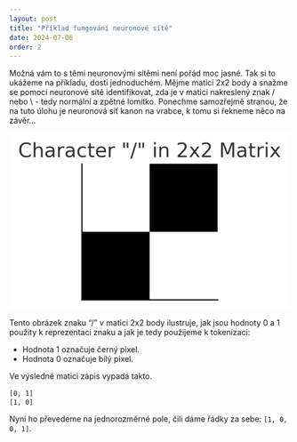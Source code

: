 ```yaml
---
layout: post
title: "Příklad fungování neuronové sítě"
date: 2024-07-06
order: 2
---
```


Možná vám to s těmi neuronovými sítěmi není pořád moc jasné. Tak si to ukážeme na příkladu, dosti jednoduchém. Mějme matici 2x2 body a snažme se pomocí neuronové sítě identifikovat, zda je v matici nakreslený znak / nebo \ - tedy normální a zpětné lomítko. Ponechme samozřejmě stranou, že na tuto úlohu je neuronová síť kanon na vrabce, k tomu si řekneme něco na závěr... 

![Grafická reprezentace lomítka](/assets/lomitko-matice2x2.jpg)

Tento obrázek znaku “/” v matici 2x2 body ilustruje, jak jsou hodnoty 0 a 1 použity k reprezentaci znaku a jak je tedy použijeme k tokenizaci:
- Hodnota 1 označuje černý pixel.
- Hodnota 0 označuje bílý pixel.

Ve výsledné matici zápis vypadá takto. 
```
[0, 1]
[1, 0]
```

Nyní ho převedeme na jednorozměrné pole, čili dáme řádky za sebe: ```[1, 0, 0, 1]```. 


